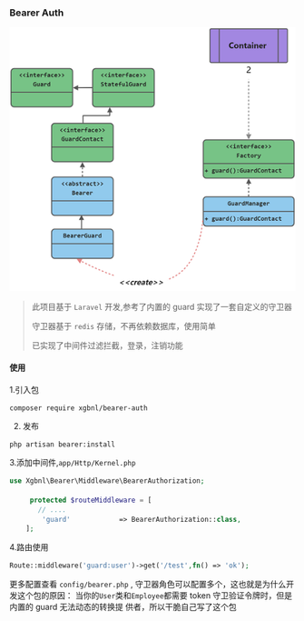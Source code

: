 ### Bearer Auth

![image](yuque.png)

> 此项目基于 `Laravel` 开发,参考了内置的 guard 实现了一套自定义的守卫器
>
> 守卫器基于 `redis` 存储，不再依赖数据库，使用简单
>
> 已实现了中间件过滤拦截，登录，注销功能

#### 使用

1.引入包
```shell
composer require xgbnl/bearer-auth
```

2. 发布
```shell
php artisan bearer:install
```

3.添加中间件,`app/Http/Kernel.php`
```php
use Xgbnl\Bearer\Middleware\BearerAuthorization;

     protected $routeMiddleware = [
       // ....
        'guard'            => BearerAuthorization::class,
    ];

 ```
4.路由使用
```php 
Route::middleware('guard:user')->get('/test',fn() => 'ok');
```

更多配置查看 `config/bearer.php` , 守卫器角色可以配置多个，这也就是为什么开发这个包的原因：
当你的`User`类和`Employee`都需要 token 守卫验证令牌时，但是内置的 guard 无法动态的转换提
供者，所以干脆自己写了这个包
